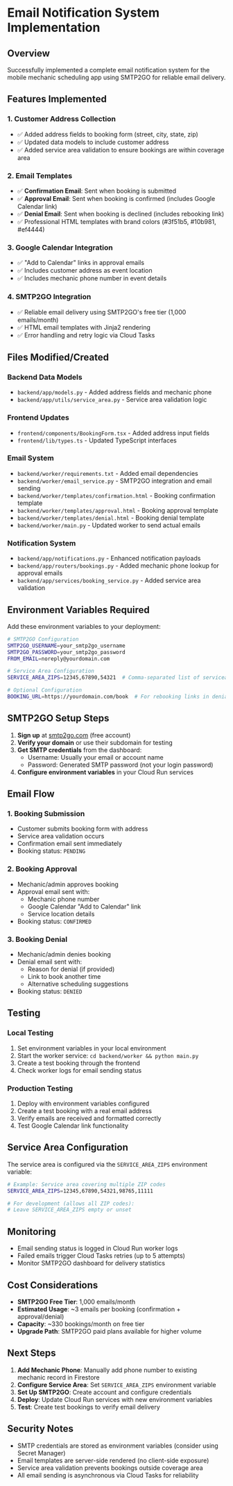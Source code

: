 # Email Notification System Implementation

## Overview
Successfully implemented a complete email notification system for the mobile mechanic scheduling app using SMTP2GO for reliable email delivery.

## Features Implemented

### 1. Customer Address Collection
- ✅ Added address fields to booking form (street, city, state, zip)
- ✅ Updated data models to include customer address
- ✅ Added service area validation to ensure bookings are within coverage area

### 2. Email Templates
- ✅ **Confirmation Email**: Sent when booking is submitted
- ✅ **Approval Email**: Sent when booking is confirmed (includes Google Calendar link)
- ✅ **Denial Email**: Sent when booking is declined (includes rebooking link)
- ✅ Professional HTML templates with brand colors (#3f51b5, #10b981, #ef4444)

### 3. Google Calendar Integration
- ✅ "Add to Calendar" links in approval emails
- ✅ Includes customer address as event location
- ✅ Includes mechanic phone number in event details

### 4. SMTP2GO Integration
- ✅ Reliable email delivery using SMTP2GO's free tier (1,000 emails/month)
- ✅ HTML email templates with Jinja2 rendering
- ✅ Error handling and retry logic via Cloud Tasks

## Files Modified/Created

### Backend Data Models
- `backend/app/models.py` - Added address fields and mechanic phone
- `backend/app/utils/service_area.py` - Service area validation logic

### Frontend Updates
- `frontend/components/BookingForm.tsx` - Added address input fields
- `frontend/lib/types.ts` - Updated TypeScript interfaces

### Email System
- `backend/worker/requirements.txt` - Added email dependencies
- `backend/worker/email_service.py` - SMTP2GO integration and email sending
- `backend/worker/templates/confirmation.html` - Booking confirmation template
- `backend/worker/templates/approval.html` - Booking approval template
- `backend/worker/templates/denial.html` - Booking denial template
- `backend/worker/main.py` - Updated worker to send actual emails

### Notification System
- `backend/app/notifications.py` - Enhanced notification payloads
- `backend/app/routers/bookings.py` - Added mechanic phone lookup for approval emails
- `backend/app/services/booking_service.py` - Added service area validation

## Environment Variables Required

Add these environment variables to your deployment:

```bash
# SMTP2GO Configuration
SMTP2GO_USERNAME=your_smtp2go_username
SMTP2GO_PASSWORD=your_smtp2go_password
FROM_EMAIL=noreply@yourdomain.com

# Service Area Configuration
SERVICE_AREA_ZIPS=12345,67890,54321  # Comma-separated list of serviceable ZIP codes

# Optional Configuration
BOOKING_URL=https://yourdomain.com/book  # For rebooking links in denial emails
```

## SMTP2GO Setup Steps

1. **Sign up** at [smtp2go.com](https://smtp2go.com) (free account)
2. **Verify your domain** or use their subdomain for testing
3. **Get SMTP credentials** from the dashboard:
   - Username: Usually your email or account name
   - Password: Generated SMTP password (not your login password)
4. **Configure environment variables** in your Cloud Run services

## Email Flow

### 1. Booking Submission
- Customer submits booking form with address
- Service area validation occurs
- Confirmation email sent immediately
- Booking status: `PENDING`

### 2. Booking Approval
- Mechanic/admin approves booking
- Approval email sent with:
  - Mechanic phone number
  - Google Calendar "Add to Calendar" link
  - Service location details
- Booking status: `CONFIRMED`

### 3. Booking Denial
- Mechanic/admin denies booking
- Denial email sent with:
  - Reason for denial (if provided)
  - Link to book another time
  - Alternative scheduling suggestions
- Booking status: `DENIED`

## Testing

### Local Testing
1. Set environment variables in your local environment
2. Start the worker service: `cd backend/worker && python main.py`
3. Create a test booking through the frontend
4. Check worker logs for email sending status

### Production Testing
1. Deploy with environment variables configured
2. Create a test booking with a real email address
3. Verify emails are received and formatted correctly
4. Test Google Calendar link functionality

## Service Area Configuration

The service area is configured via the `SERVICE_AREA_ZIPS` environment variable:

```bash
# Example: Service area covering multiple ZIP codes
SERVICE_AREA_ZIPS=12345,67890,54321,98765,11111

# For development (allows all ZIP codes):
# Leave SERVICE_AREA_ZIPS empty or unset
```

## Monitoring

- Email sending status is logged in Cloud Run worker logs
- Failed emails trigger Cloud Tasks retries (up to 5 attempts)
- Monitor SMTP2GO dashboard for delivery statistics

## Cost Considerations

- **SMTP2GO Free Tier**: 1,000 emails/month
- **Estimated Usage**: ~3 emails per booking (confirmation + approval/denial)
- **Capacity**: ~330 bookings/month on free tier
- **Upgrade Path**: SMTP2GO paid plans available for higher volume

## Next Steps

1. **Add Mechanic Phone**: Manually add phone number to existing mechanic record in Firestore
2. **Configure Service Area**: Set `SERVICE_AREA_ZIPS` environment variable
3. **Set Up SMTP2GO**: Create account and configure credentials
4. **Deploy**: Update Cloud Run services with new environment variables
5. **Test**: Create test bookings to verify email delivery

## Security Notes

- SMTP credentials are stored as environment variables (consider using Secret Manager)
- Email templates are server-side rendered (no client-side exposure)
- Service area validation prevents bookings outside coverage area
- All email sending is asynchronous via Cloud Tasks for reliability
